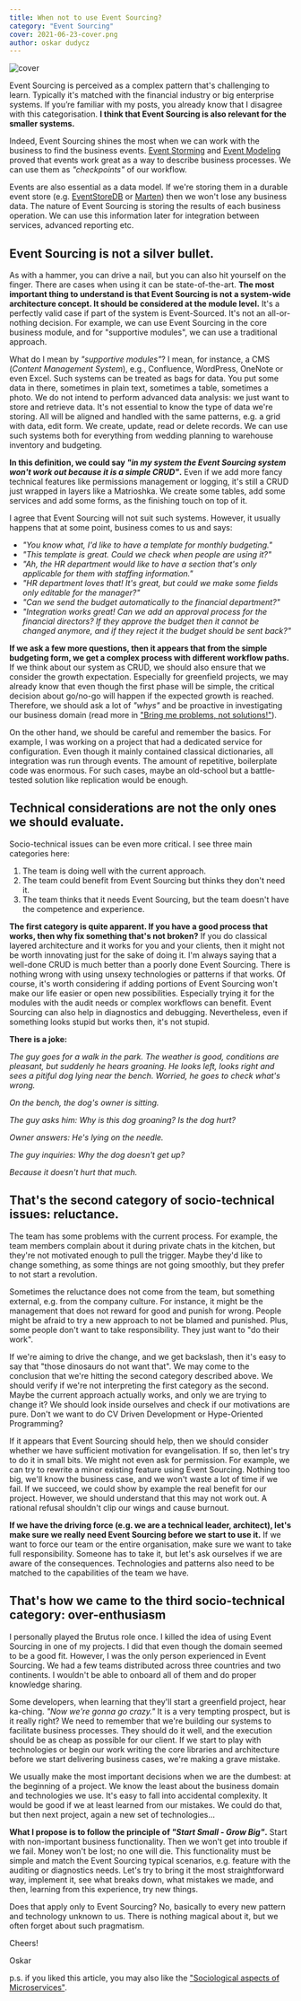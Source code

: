```yaml
---
title: When not to use Event Sourcing?
category: "Event Sourcing"
cover: 2021-06-23-cover.png
author: oskar dudycz
---
```


![cover](2021-06-23-cover.png)

Event Sourcing is perceived as a complex pattern that's challenging to learn. Typically it's matched with the financial industry or big enterprise systems. If you’re familiar with my posts, you already know that I disagree with this categorisation. **I think that Event Sourcing is also relevant for the smaller systems.**

Indeed, Event Sourcing shines the most when we can work with the business to find the business events. [Event Storming](https://www.eventstorming.com/) and [Event Modeling](https://eventmodeling.org/posts/what-is-event-modeling/) proved that events work great as a way to describe business processes. We can use them as _"checkpoints"_ of our workflow.

Events are also essential as a data model. If we're storing them in a durable event store (e.g. [EventStoreDB](https://www.eventstore.com) or [Marten](https://martendb.io/)) then we won't lose any business data. The nature of Event Sourcing is storing the results of each business operation. We can use this information later for integration between services, advanced reporting etc.

## Event Sourcing is not a silver bullet. 

As with a hammer, you can drive a nail, but you can also hit yourself on the finger. There are cases when using it can be state-of-the-art. **The most important thing to understand is that Event Sourcing is not a system-wide architecture concept. It should be considered at the module level.** It's a perfectly valid case if part of the system is Event-Sourced. It's not an all-or-nothing decision. For example, we can use Event Sourcing in the core business module, and for "supportive modules", we can use a traditional approach.

What do I mean by _"supportive modules"_? I mean, for instance, a CMS (_Content Management System_), e.g., Confluence, WordPress, OneNote or even Excel. Such systems can be treated as bags for data. You put some data in there, sometimes in plain text, sometimes a table, sometimes a photo. We do not intend to perform advanced data analysis: we just want to store and retrieve data. It's not essential to know the type of data we're storing. All will be aligned and handled with the same patterns, e.g. a grid with data, edit form. We create, update, read or delete records. We can use such systems both for everything from wedding planning to warehouse inventory and budgeting.

**In this definition, we could say _"in my system the Event Sourcing system won't work out because it is a simple CRUD"_.**  Even if we add more fancy technical features like permissions management or logging, it's still a CRUD just wrapped in layers like a Matrioshka. We create some tables, add some services and add some forms, as the finishing touch on top of it.

I agree that Event Sourcing will not suit such systems. However, it usually happens that at some point, business comes to us and says:
- _"You know what, I'd like to have a template for monthly budgeting."_
- _"This template is great. Could we check when people are using it?"_
- _"Ah, the HR department would like to have a section that's only applicable for them with staffing information."_
- _"HR department loves that! It's great, but could we make some fields only editable for the manager?"_
- _"Can we send the budget automatically to the financial department?"_
- _"Integration works great! Can we add an approval process for the financial directors? If they approve the budget then it cannot be changed anymore, and if they reject it the budget should be sent back?"_

**If we ask a few more questions, then it appears that from the simple budgeting form, we get a complex process with different workflow paths.** If we think about our system as CRUD, we should also ensure that we consider the growth expectation. Especially for greenfield projects, we may already know that even though the first phase will be simple, the critical decision about go/no-go will happen if the expected growth is reached. Therefore, we should ask a lot of _"whys"_ and be proactive in investigating our business domain (read more in ["Bring me problems, not solutions!"](/en/bring_me_problems_not_solutions/)).

On the other hand, we should be careful and remember the basics. For example, I was working on a project that had a dedicated service for configuration. Even though it mainly contained classical dictionaries, all integration was run through events. The amount of repetitive, boilerplate code was enormous. For such cases, maybe an old-school but a battle-tested solution like replication would be enough.

## Technical considerations are not the only ones we should evaluate.

Socio-technical issues can be even more critical.  I see three main categories here:
1. The team is doing well with the current approach.
2. The team could benefit from Event Sourcing but thinks they don't need it.
3. The team thinks that it needs Event Sourcing, but the team doesn't have the competence and experience.

**The first category is quite apparent. If you have a good process that works, then why fix something that's not broken?** If you do classical layered architecture and it works for you and your clients, then it might not be worth innovating just for the sake of doing it. I'm always saying that a well-done CRUD is much better than a poorly done Event Sourcing. There is nothing wrong with using unsexy technologies or patterns if that works. Of course, it's worth considering if adding portions of Event Sourcing won't make our life easier or open new possibilities. Especially trying it for the modules with the audit needs or complex workflows can benefit. Event Sourcing can also help in diagnostics and debugging. Nevertheless, even if something looks stupid but works then, it's not stupid.

**There is a joke:**

_The guy goes for a walk in the park. The weather is good, conditions are pleasant, but suddenly he hears groaning. He looks left, looks right and sees a pitiful dog lying near the bench. Worried, he goes to check what's wrong._

_On the bench, the dog's owner is sitting._

_The guy asks him: Why is this dog groaning? Is the dog hurt?_

_Owner answers: He's lying on the needle._

_The guy inquiries: Why the dog doesn't get up?_

_Because it doesn't hurt that much._

## That's the second category of socio-technical issues: reluctance.

The team has some problems with the current process. For example, the team members complain about it during private chats in the kitchen, but they're not motivated enough to pull the trigger. Maybe they'd like to change something, as some things are not going smoothly, but they prefer to not start a revolution. 

Sometimes the reluctance does not come from the team, but something external, e.g. from the company culture. For instance, it might be the management that does not reward for good and punish for wrong. People might be afraid to try a new approach to not be blamed and punished. Plus, some people don't want to take responsibility. They just want to "do their work".

If we're aiming to drive the change, and we get backslash, then it's easy to say that "those dinosaurs do not want that". We may come to the conclusion that we're hitting the second category described above. We should verify if we're not interpreting the first category as the second. Maybe the current approach actually works, and only we are trying to change it? We should look inside ourselves and check if our motivations are pure. Don't we want to do CV Driven Development or Hype-Oriented Programming?

If it appears that Event Sourcing should help, then we should consider whether we have sufficient motivation for evangelisation. If so, then let's try to do it in small bits. We might not even ask for permission. For example, we can try to rewrite a minor existing feature using Event Sourcing. Nothing too big, we'll know the business case, and we won't waste a lot of time if we fail. If we succeed, we could show by example the real benefit for our project. However, we should understand that this may not work out. A rational refusal shouldn't clip our wings and cause burnout.

**If we have the driving force (e.g. we are a technical leader, architect), let's make sure we really need Event Sourcing before we start to use it.** If we want to force our team or the entire organisation, make sure we want to take full responsibility. Someone has to take it, but let's ask ourselves if we are aware of the consequences. Technologies and patterns also need to be matched to the capabilities of the team we have.

## That's how we came to the third socio-technical category: over-enthusiasm 

I personally played the Brutus role once. I killed the idea of using Event Sourcing in one of my projects. I did that even though the domain seemed to be a good fit. However, I was the only person experienced in Event Sourcing. We had a few teams distributed across three countries and two continents. I wouldn't be able to onboard all of them and do proper knowledge sharing.

Some developers, when learning that they'll start a greenfield project, hear ka-ching. _"Now we're gonna go crazy."_ It is a very tempting prospect, but is it really right? We need to remember that we're building our systems to facilitate business processes. They should do it well, and the execution should be as cheap as possible for our client. If we start to play with technologies or begin our work writing the core libraries and architecture before we start delivering business cases, we're making a grave mistake.

We usually make the most important decisions when we are the dumbest: at the beginning of a project. We know the least about the business domain and technologies we use. It's easy to fall into accidental complexity. It would be good if we at least learned from our mistakes. We could do that, but then next project, again a new set of technologies...

**What I propose is to follow the principle of _"Start Small - Grow Big"_.** Start with non-important business functionality. Then we won't get into trouble if we fail. Money won't be lost; no one will die. This functionality must be simple and match the Event Sourcing typical scenarios, e.g. feature with the auditing or diagnostics needs. Let's try to bring it the most straightforward way, implement it, see what breaks down, what mistakes we made, and then, learning from this experience, try new things.

Does that apply only to Event Sourcing? No, basically to every new pattern and technology unknown to us. There is nothing magical about it, but we often forget about such pragmatism.

Cheers!

Oskar

p.s. if you liked this article, you may also like the ["Sociological aspects of Microservices"](/en/sociological_aspects_of_microservices/).